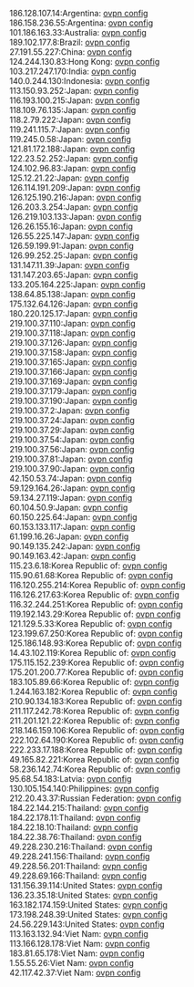 186.128.107.14:Argentina: [ovpn config](vpn/186_128_107_14.ovpn)  
186.158.236.55:Argentina: [ovpn config](vpn/186_158_236_55.ovpn)  
101.186.163.33:Australia: [ovpn config](vpn/101_186_163_33.ovpn)  
189.102.177.8:Brazil: [ovpn config](vpn/189_102_177_8.ovpn)  
27.191.55.227:China: [ovpn config](vpn/27_191_55_227.ovpn)  
124.244.130.83:Hong Kong: [ovpn config](vpn/124_244_130_83.ovpn)  
103.217.247.170:India: [ovpn config](vpn/103_217_247_170.ovpn)  
140.0.244.130:Indonesia: [ovpn config](vpn/140_0_244_130.ovpn)  
113.150.93.252:Japan: [ovpn config](vpn/113_150_93_252.ovpn)  
116.193.100.215:Japan: [ovpn config](vpn/116_193_100_215.ovpn)  
118.109.76.135:Japan: [ovpn config](vpn/118_109_76_135.ovpn)  
118.2.79.222:Japan: [ovpn config](vpn/118_2_79_222.ovpn)  
119.241.115.7:Japan: [ovpn config](vpn/119_241_115_7.ovpn)  
119.245.0.58:Japan: [ovpn config](vpn/119_245_0_58.ovpn)  
121.81.172.188:Japan: [ovpn config](vpn/121_81_172_188.ovpn)  
122.23.52.252:Japan: [ovpn config](vpn/122_23_52_252.ovpn)  
124.102.96.83:Japan: [ovpn config](vpn/124_102_96_83.ovpn)  
125.12.21.22:Japan: [ovpn config](vpn/125_12_21_22.ovpn)  
126.114.191.209:Japan: [ovpn config](vpn/126_114_191_209.ovpn)  
126.125.190.216:Japan: [ovpn config](vpn/126_125_190_216.ovpn)  
126.203.3.254:Japan: [ovpn config](vpn/126_203_3_254.ovpn)  
126.219.103.133:Japan: [ovpn config](vpn/126_219_103_133.ovpn)  
126.26.155.16:Japan: [ovpn config](vpn/126_26_155_16.ovpn)  
126.55.225.147:Japan: [ovpn config](vpn/126_55_225_147.ovpn)  
126.59.199.91:Japan: [ovpn config](vpn/126_59_199_91.ovpn)  
126.99.252.25:Japan: [ovpn config](vpn/126_99_252_25.ovpn)  
131.147.11.39:Japan: [ovpn config](vpn/131_147_11_39.ovpn)  
131.147.203.65:Japan: [ovpn config](vpn/131_147_203_65.ovpn)  
133.205.164.225:Japan: [ovpn config](vpn/133_205_164_225.ovpn)  
138.64.85.138:Japan: [ovpn config](vpn/138_64_85_138.ovpn)  
175.132.64.126:Japan: [ovpn config](vpn/175_132_64_126.ovpn)  
180.220.125.17:Japan: [ovpn config](vpn/180_220_125_17.ovpn)  
219.100.37.110:Japan: [ovpn config](vpn/219_100_37_110.ovpn)  
219.100.37.118:Japan: [ovpn config](vpn/219_100_37_118.ovpn)  
219.100.37.126:Japan: [ovpn config](vpn/219_100_37_126.ovpn)  
219.100.37.158:Japan: [ovpn config](vpn/219_100_37_158.ovpn)  
219.100.37.165:Japan: [ovpn config](vpn/219_100_37_165.ovpn)  
219.100.37.166:Japan: [ovpn config](vpn/219_100_37_166.ovpn)  
219.100.37.169:Japan: [ovpn config](vpn/219_100_37_169.ovpn)  
219.100.37.179:Japan: [ovpn config](vpn/219_100_37_179.ovpn)  
219.100.37.190:Japan: [ovpn config](vpn/219_100_37_190.ovpn)  
219.100.37.2:Japan: [ovpn config](vpn/219_100_37_2.ovpn)  
219.100.37.24:Japan: [ovpn config](vpn/219_100_37_24.ovpn)  
219.100.37.29:Japan: [ovpn config](vpn/219_100_37_29.ovpn)  
219.100.37.54:Japan: [ovpn config](vpn/219_100_37_54.ovpn)  
219.100.37.56:Japan: [ovpn config](vpn/219_100_37_56.ovpn)  
219.100.37.81:Japan: [ovpn config](vpn/219_100_37_81.ovpn)  
219.100.37.90:Japan: [ovpn config](vpn/219_100_37_90.ovpn)  
42.150.53.74:Japan: [ovpn config](vpn/42_150_53_74.ovpn)  
59.129.164.26:Japan: [ovpn config](vpn/59_129_164_26.ovpn)  
59.134.27.119:Japan: [ovpn config](vpn/59_134_27_119.ovpn)  
60.104.50.9:Japan: [ovpn config](vpn/60_104_50_9.ovpn)  
60.150.225.64:Japan: [ovpn config](vpn/60_150_225_64.ovpn)  
60.153.133.117:Japan: [ovpn config](vpn/60_153_133_117.ovpn)  
61.199.16.26:Japan: [ovpn config](vpn/61_199_16_26.ovpn)  
90.149.135.242:Japan: [ovpn config](vpn/90_149_135_242.ovpn)  
90.149.163.42:Japan: [ovpn config](vpn/90_149_163_42.ovpn)  
115.23.6.18:Korea Republic of: [ovpn config](vpn/115_23_6_18.ovpn)  
115.90.61.68:Korea Republic of: [ovpn config](vpn/115_90_61_68.ovpn)  
116.120.255.214:Korea Republic of: [ovpn config](vpn/116_120_255_214.ovpn)  
116.126.217.63:Korea Republic of: [ovpn config](vpn/116_126_217_63.ovpn)  
116.32.244.251:Korea Republic of: [ovpn config](vpn/116_32_244_251.ovpn)  
119.192.143.29:Korea Republic of: [ovpn config](vpn/119_192_143_29.ovpn)  
121.129.5.33:Korea Republic of: [ovpn config](vpn/121_129_5_33.ovpn)  
123.199.67.250:Korea Republic of: [ovpn config](vpn/123_199_67_250.ovpn)  
125.186.148.93:Korea Republic of: [ovpn config](vpn/125_186_148_93.ovpn)  
14.43.102.119:Korea Republic of: [ovpn config](vpn/14_43_102_119.ovpn)  
175.115.152.239:Korea Republic of: [ovpn config](vpn/175_115_152_239.ovpn)  
175.201.200.77:Korea Republic of: [ovpn config](vpn/175_201_200_77.ovpn)  
183.105.89.66:Korea Republic of: [ovpn config](vpn/183_105_89_66.ovpn)  
1.244.163.182:Korea Republic of: [ovpn config](vpn/1_244_163_182.ovpn)  
210.90.134.183:Korea Republic of: [ovpn config](vpn/210_90_134_183.ovpn)  
211.117.242.78:Korea Republic of: [ovpn config](vpn/211_117_242_78.ovpn)  
211.201.121.22:Korea Republic of: [ovpn config](vpn/211_201_121_22.ovpn)  
218.146.159.106:Korea Republic of: [ovpn config](vpn/218_146_159_106.ovpn)  
222.102.64.190:Korea Republic of: [ovpn config](vpn/222_102_64_190.ovpn)  
222.233.17.188:Korea Republic of: [ovpn config](vpn/222_233_17_188.ovpn)  
49.165.82.221:Korea Republic of: [ovpn config](vpn/49_165_82_221.ovpn)  
58.236.142.74:Korea Republic of: [ovpn config](vpn/58_236_142_74.ovpn)  
95.68.54.183:Latvia: [ovpn config](vpn/95_68_54_183.ovpn)  
130.105.154.140:Philippines: [ovpn config](vpn/130_105_154_140.ovpn)  
212.20.43.37:Russian Federation: [ovpn config](vpn/212_20_43_37.ovpn)  
184.22.144.215:Thailand: [ovpn config](vpn/184_22_144_215.ovpn)  
184.22.178.11:Thailand: [ovpn config](vpn/184_22_178_11.ovpn)  
184.22.18.10:Thailand: [ovpn config](vpn/184_22_18_10.ovpn)  
184.22.38.76:Thailand: [ovpn config](vpn/184_22_38_76.ovpn)  
49.228.230.216:Thailand: [ovpn config](vpn/49_228_230_216.ovpn)  
49.228.241.156:Thailand: [ovpn config](vpn/49_228_241_156.ovpn)  
49.228.56.201:Thailand: [ovpn config](vpn/49_228_56_201.ovpn)  
49.228.69.166:Thailand: [ovpn config](vpn/49_228_69_166.ovpn)  
131.156.39.114:United States: [ovpn config](vpn/131_156_39_114.ovpn)  
136.23.35.18:United States: [ovpn config](vpn/136_23_35_18.ovpn)  
163.182.174.159:United States: [ovpn config](vpn/163_182_174_159.ovpn)  
173.198.248.39:United States: [ovpn config](vpn/173_198_248_39.ovpn)  
24.56.229.143:United States: [ovpn config](vpn/24_56_229_143.ovpn)  
113.163.132.94:Viet Nam: [ovpn config](vpn/113_163_132_94.ovpn)  
113.166.128.178:Viet Nam: [ovpn config](vpn/113_166_128_178.ovpn)  
183.81.65.178:Viet Nam: [ovpn config](vpn/183_81_65_178.ovpn)  
1.55.55.26:Viet Nam: [ovpn config](vpn/1_55_55_26.ovpn)  
42.117.42.37:Viet Nam: [ovpn config](vpn/42_117_42_37.ovpn)  
